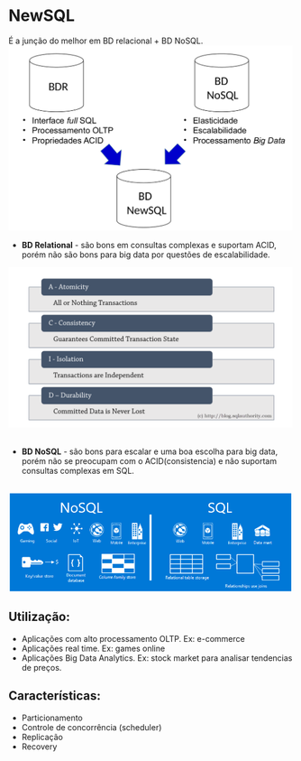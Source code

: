 
# NewSQL

É a junção do melhor em BD relacional + BD NoSQL.
<br/>
<img src="images/newsql.png" width=800/>
<br/>

- **BD Relational** - são bons em consultas complexas e suportam ACID, porém não são bons para big data por questões de escalabilidade.
<img src="images/acid.png" width=600/>
<br/>
<br/>

- **BD NoSQL** - são bons para escalar e uma boa escolha para big data, porém não se preocupam com o ACID(consistencia) e não suportam consultas complexas em SQL.
<br/>
<img src="images/types_nosql.png" width=800/>
<br/>
    
## Utilização:
- Aplicações com alto processamento OLTP. Ex: e-commerce
- Aplicações real time. Ex: games online
- Aplicações Big Data Analytics. Ex: stock market para analisar tendencias de preços.

## Características:
- Particionamento
- Controle de concorrência (scheduler)
- Replicação
- Recovery

